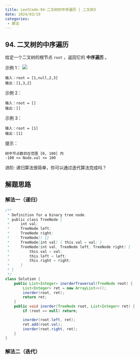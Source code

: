 ```yaml
---
title: LeetCode-94-二叉树的中序遍历 | 二叉树3
date: 2024/03/19
categories:
 - 算法
---
```

## 94. 二叉树的中序遍历
给定一个二叉树的根节点 `root` ，返回它的 **中序遍历** 。

 
示例 1：
![](/image/2024031904.jpg)
```
输入：root = [1,null,2,3]
输出：[1,3,2]
```
示例 2：
```
输入：root = []
输出：[]
```
示例 3：
```
输入：root = [1]
输出：[1]
```

提示：
```
树中节点数目在范围 [0, 100] 内
-100 <= Node.val <= 100
```

进阶: 递归算法很简单，你可以通过迭代算法完成吗？

## 解题思路
### 解法一（递归）
```java
/**
 * Definition for a binary tree node.
 * public class TreeNode {
 *     int val;
 *     TreeNode left;
 *     TreeNode right;
 *     TreeNode() {}
 *     TreeNode(int val) { this.val = val; }
 *     TreeNode(int val, TreeNode left, TreeNode right) {
 *         this.val = val;
 *         this.left = left;
 *         this.right = right;
 *     }
 * }
 */
class Solution {
    public List<Integer> inorderTraversal(TreeNode root) {
        List<Integer> ret = new ArrayList<>();
        inorder(root, ret);
        return ret;
    }
    public void inorder(TreeNode root, List<Integer> ret) {
        if (root == null) return;

        inorder(root.left, ret);
        ret.add(root.val);
        inorder(root.right, ret);
    }
}
```

### 解法二（迭代）
